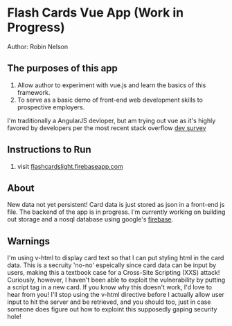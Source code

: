 # Flash Cards Vue App (Work in Progress)
Author: Robin Nelson

## The purposes of this app
1. Allow author to experiment with vue.js and learn the basics of this framework.
2. To serve as a basic demo of front-end web development skills to prospective employers.

I'm traditionally a AngularJS devloper, but am trying out vue as it's highly favored by developers per the most recent stack overflow [dev survey](#https://insights.stackoverflow.com/survey/2019#most-loved-dreaded-and-wanted)

## Instructions to Run
1. visit [flashcardslight.firebaseapp.com](#https://flashcardslight.firebaseapp.com/)

## About
New data not yet persistent! Card data is just stored as json in a front-end js file. The backend of the app is in progress.
I'm currently working on building out storage and a nosql database using google's [firebase](#https://firebase.google.com/).

## Warnings
I'm using v-html to display card text so that I can put styling html in the card data.  This is a secruity 'no-no' espeically since card data can be input by users, making this a textbook case for a Cross-Site Scripting (XXS) attack!  Curiously, however, I haven't been able to exploit the vulnerability by putting a script tag in a new card.  If you know why this doesn't work, I'd love to hear from you!  I'll stop using the v-html directive before I actually allow user input to hit the server and be retrieved, and you should too, just in case someone does figure out how to exploint this supposedly gaping security hole!